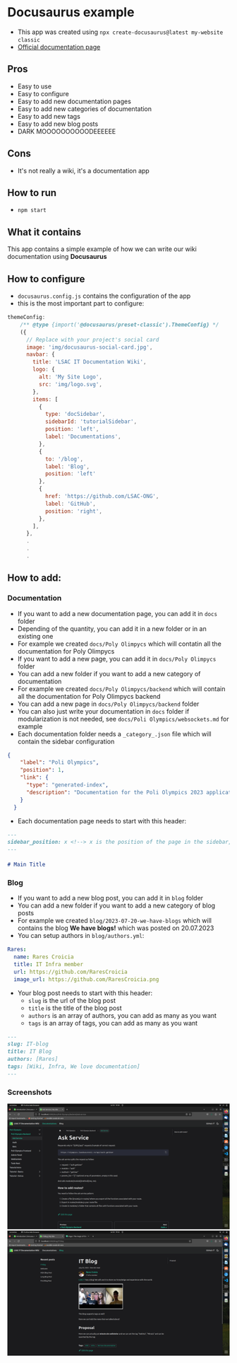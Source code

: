 # Docusaurus example

- This app was created using `npx create-docusaurus@latest my-website classic`
- [Official documentation page](https://docusaurus.io/docs)

## Pros

- Easy to use
- Easy to configure
- Easy to add new documentation pages
- Easy to add new categories of documentation
- Easy to add new tags
- Easy to add new blog posts
- DARK MOOOOOOOOOODEEEEEE

## Cons

- It's not really a wiki, it's a documentation app

## How to run

- `npm start`

## What it contains

This app contains a simple example of how we can write our wiki documentation using **Docusaurus**

## How to configure

- `docusaurus.config.js` contains the configuration of the app
- this is the most important part to configure:
```js
themeConfig:
    /** @type {import('@docusaurus/preset-classic').ThemeConfig} */
    ({
      // Replace with your project's social card
      image: 'img/docusaurus-social-card.jpg',
      navbar: {
        title: 'LSAC IT Documentation Wiki',
        logo: {
          alt: 'My Site Logo',
          src: 'img/logo.svg',
        },
        items: [
          {
            type: 'docSidebar',
            sidebarId: 'tutorialSidebar',
            position: 'left',
            label: 'Documentations',
          },
          {
            to: '/blog',
            label: 'Blog',
            position: 'left'
          },
          {
            href: 'https://github.com/LSAC-ONG',
            label: 'GitHub',
            position: 'right',
          },
        ],
      },
      .
      .
      .
```

## How to add:

### Documentation

- If you want to add a new documentation page, you can add it in `docs` folder
- Depending of the quantity, you can add it in a new folder or in an existing one
- For example we created `docs/Poly Olimpycs` which will contatin all the documentation for Poly Olimpycs
- If you want to add a new page, you can add it in `docs/Poly Olimpycs` folder
- You can add a new folder if you want to add a new category of documentation
- For example we created `docs/Poly Olimpycs/backend` which will contain all the documentation for Poly Olimpycs backend
- You can add a new page in `docs/Poly Olimpycs/backend` folder
- You can also just write your documentation in `docs` folder if modularization is not needed, see `docs/Poli Olympics/websockets.md` for example
- Each documentation folder needs a `_category_.json` file which will contain the sidebar configuration
```json
{
    "label": "Poli Olympics",
    "position": 1,
    "link": {
      "type": "generated-index",
      "description": "Documentation for the Poli Olympics 2023 application"
    }
  }
```
- Each documentation page needs to start with this header:
```md
---
sidebar_position: x <!--> x is the position of the page in the sidebar, it's a number, the lower the number, the higher the page will be in the sidebar -->
---

# Main Title
```

### Blog

- If you want to add a new blog post, you can add it in `blog` folder
- You can add a new folder if you want to add a new category of blog posts
- For example we created `blog/2023-07-20-we-have-blogs` which will contains the blog **We have blogs!** which was posted on 20.07.2023
- You can setup authors in `blog/authors.yml`:
```yml
Rares:
  name: Rares Croicia
  title: IT Infra member
  url: https://github.com/RaresCroicia
  image_url: https://github.com/RaresCroicia.png
```
- Your blog post needs to start with this header:
   - `slug` is the url of the blog post
   - `title` is the title of the blog post
   - `authors` is an array of authors, you can add as many as you want
   - `tags` is an array of tags, you can add as many as you want 

```md
---
slug: IT-blog
title: IT Blog
authors: [Rares]
tags: [Wiki, Infra, We love documentation]
---
```

### Screenshots

![Documentation Example](static/img/doc.png)
![Blog Example](static/img/blog.png)